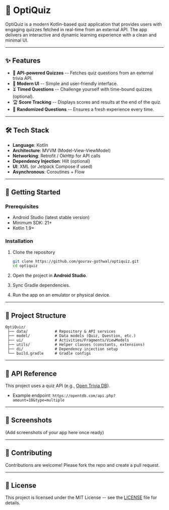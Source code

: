 # 🧠 OptiQuiz

OptiQuiz is a modern Kotlin-based quiz application that provides users
with engaging quizzes fetched in real-time from an external API. The app
delivers an interactive and dynamic learning experience with a clean and
minimal UI.

------------------------------------------------------------------------

## ✨ Features

-   📡 **API-powered Quizzes** -- Fetches quiz questions from an
    external trivia API.
-   🎨 **Modern UI** -- Simple and user-friendly interface.
-   ⏳ **Timed Questions** -- Challenge yourself with time-bound quizzes
    (optional).
-   🏆 **Score Tracking** -- Displays scores and results at the end of
    the quiz.
-   🔄 **Randomized Questions** -- Ensures a fresh experience every
    time.

------------------------------------------------------------------------

## 🛠️ Tech Stack

-   **Language**: Kotlin
-   **Architecture**: MVVM (Model-View-ViewModel)
-   **Networking**: Retrofit / OkHttp for API calls
-   **Dependency Injection**: Hilt (optional)
-   **UI**: XML (or Jetpack Compose if used)
-   **Asynchronous**: Coroutines + Flow

------------------------------------------------------------------------

## 🚀 Getting Started

### Prerequisites

-   Android Studio (latest stable version)
-   Minimum SDK: 21+
-   Kotlin 1.9+

### Installation

1.  Clone the repository

    ``` bash
    git clone https://github.com/gourav-gothwal/optiquiz.git
    cd optiquiz
    ```

2.  Open the project in **Android Studio**.

3.  Sync Gradle dependencies.

4.  Run the app on an emulator or physical device.

------------------------------------------------------------------------

## 📂 Project Structure

    OptiQuiz/
     ├── data/            # Repository & API services
     ├── model/           # Data models (Quiz, Question, etc.)
     ├── ui/              # Activities/Fragments/ViewModels
     ├── utils/           # Helper classes (constants, extensions)
     ├── di/              # Dependency injection setup
     └── build.gradle     # Gradle configs

------------------------------------------------------------------------

## 📡 API Reference

This project uses a quiz API (e.g., [Open Trivia
DB](https://opentdb.com/)).
- Example endpoint:
`https://opentdb.com/api.php?amount=10&type=multiple`

------------------------------------------------------------------------

## 📸 Screenshots

(Add screenshots of your app here once ready)

------------------------------------------------------------------------

## 🤝 Contributing

Contributions are welcome! Please fork the repo and create a pull
request.

------------------------------------------------------------------------

## 📜 License

This project is licensed under the MIT License -- see the
[LICENSE](LICENSE) file for details.
